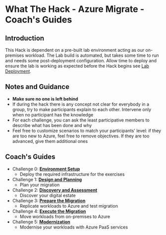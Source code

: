 # What The Hack - Azure Migrate - Coach's Guides

## Introduction

This Hack is dependent on a pre-built lab environment acting as our on-premises workload. The Lab build is automated, but takes some time to run and needs some post-deployment configuration. Allow time to deploy and ensure the lab is working as expected before the Hack begins see [Lab Deployment](./LabDeployment). 

## Notes and Guidance

- **Make sure no one is left behind**
- If during the hack there is any concept not clear for everybody in a group, try to make participants explain to each other. Intervene only when no participant has the knowledge
- For each challenge, you can ask the least participative members to describe what has been done and why
- Feel free to customize scenarios to match your participants' level: if they are too new to Azure, feel free to remove objectives. If they are too advanced, give them additional ones


## Coach's Guides

- Challenge 0: **[Environment Setup](00-lab_setup.md)**
    - Deploy the required infrastructure for the exercises
- Challenge 1: **[Design and Planning](01-design.md)**
    - Plan your migration
- Challenge 2: **[Discovery and Assessment](02-discovery.md)**
    - Discover your digital estate
- Challenge 3: **[Prepare the Migration](03-prepare.md)**
    - Replicate workloads to Azure and test migration
- Challenge 4: **[Execute the Migration](04-migrate.md)**
    - Move workloads from on-premises to Azure
- Challenge 5: **[Modernization](05-modernise.md)**
    - Modernise your workloads with Azure PaaS services
